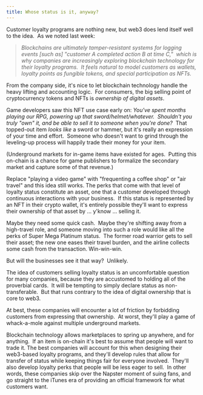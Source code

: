 ```yaml
---
title: Whose status is it, anyway?
---
```

Customer loyalty programs are nothing new, but web3 does lend itself well to the idea.  As we noted last week:

> _Blockchains are ultimately tamper-resistant systems for logging events \[such as\] "customer A completed action B at time C,"  which is why companies are increasingly exploring blockchain technology for their loyalty programs.  It feels natural to model customers as wallets, loyalty points as fungible tokens, and special participation as NFTs._

From the company side, it's nice to let blockchain technology handle the heavy lifting and accounting logic.  For consumers, the big selling point of cryptocurrency tokens and NFTs is _ownership of digital assets_.  

Game developers saw this NFT use case early on: _You've spent months playing our RPG, powering up that sword/helmet/whatever.  Shouldn't you truly "own" it, and be able to sell it to someone when you're done?_  That topped-out item _looks like_ a sword or hammer, but it's really an expression of your time and effort.  Someone who doesn't want to grind through the leveling-up process will happily trade their money for your item.  

(Underground markets for in-game items have existed for ages.  Putting this on-chain is a chance for game publishers to formalize the secondary market and capture some of that revenue.)

Replace "playing a video game" with "frequenting a coffee shop" or "air travel" and this idea still works. The perks that come with that level of loyalty status constitute an asset, one that a customer developed through continuous interactions with your business.  If this status is represented by an NFT in their crypto wallet, it's entirely possible they'll want to express their ownership of that asset by … y'know … selling it.

Maybe they need some quick cash.  Maybe they're shifting away from a high-travel role, and someone moving into such a role would like all the perks of Super Mega Platinum status.  The former road warrior gets to sell their asset; the new one eases their travel burden, and the airline collects some cash from the transaction. Win-win-win.

But will the businesses see it that way?  Unlikely.

The idea of customers selling loyalty status is an uncomfortable question for many companies, because they are accustomed to holding all of the proverbial cards.  It will be tempting to simply declare status as non-transferable.  But that runs contrary to the idea of digital ownership that is core to web3.  

At best, these companies will encounter a lot of friction by forbidding customers from expressing that ownership.  At worst, they'll play a game of whack-a-mole against multiple underground markets.  

Blockchain technology allows marketplaces to spring up anywhere, and for anything.  If an item is on-chain it's best to assume that people will want to trade it. The best companies will account for this when designing their web3-based loyalty programs, and they'll develop rules that allow for transfer of status while keeping things fair for everyone involved.  They'll also develop loyalty perks that people will be less eager to sell.  In other words, these companies skip over the Napster moment of suing fans, and go straight to the iTunes era of providing an official framework for what customers want.